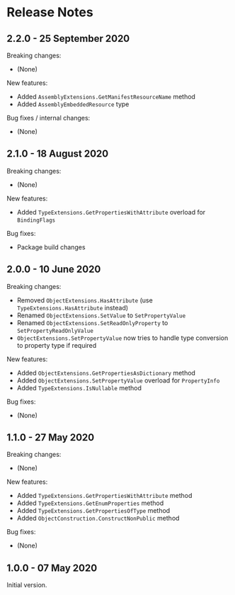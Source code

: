 # Release Notes

## 2.2.0 - 25 September 2020

Breaking changes:
- (None)

New features:
- Added `AssemblyExtensions.GetManifestResourceName` method
- Added `AssemblyEmbeddedResource` type

Bug fixes / internal changes:
- (None)

## 2.1.0 - 18 August 2020

Breaking changes:
- (None)

New features:
- Added `TypeExtensions.GetPropertiesWithAttribute` overload for `BindingFlags`

Bug fixes:
- Package build changes

## 2.0.0 - 10 June 2020

Breaking changes:
- Removed `ObjectExtensions.HasAttribute`  (use `TypeExtensions.HasAttribute` instead)
- Renamed `ObjectExtensions.SetValue` to `SetPropertyValue`
- Renamed `ObjectExtensions.SetReadOnlyProperty` to `SetPropertyReadOnlyValue`
- `ObjectExtensions.SetPropertyValue` now tries to handle type conversion to property type if required

New features:
- Added `ObjectExtensions.GetPropertiesAsDictionary` method
- Added `ObjectExtensions.SetPropertyValue` overload for `PropertyInfo`
- Added `TypeExtensions.IsNullable` method

Bug fixes:
- (None)

## 1.1.0 - 27 May 2020

Breaking changes:
- (None)

New features:
- Added `TypeExtensions.GetPropertiesWithAttribute` method
- Added `TypeExtensions.GetEnumProperties` method
- Added `TypeExtensions.GetPropertiesOfType` method
- Added `ObjectConstruction.ConstructNonPublic` method

Bug fixes:
- (None)

## 1.0.0 - 07 May 2020

Initial version.
